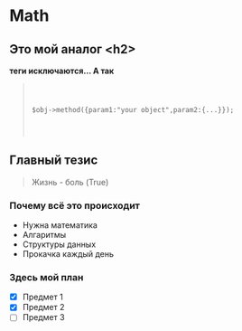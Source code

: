 # Math
## Это мой аналог &lt;h2&gt;

**теги исключаются... А так**

<blockquote>
<pre><code>  

$obj->method({param1:"your object",param2:{...}});

</code></pre>
</blockquote>


## Главный тезис
<blockquote>
Жизнь - боль (True)
</blockquote>

### Почему всё это происходит
- Нужна математика
- Алгаритмы
- Структуры данных
- Прокачка каждый день

### Здесь мой план
- [x] Предмет 1
- [x] Предмет 2
- [ ] Предмет 3